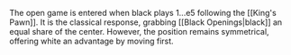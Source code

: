 The open game is entered when black plays 1...e5 following the [[King's Pawn]]. It is the classical response, grabbing [[Black Openings|black]] an equal share of the center. However, the position remains symmetrical, offering white an advantage by moving first.